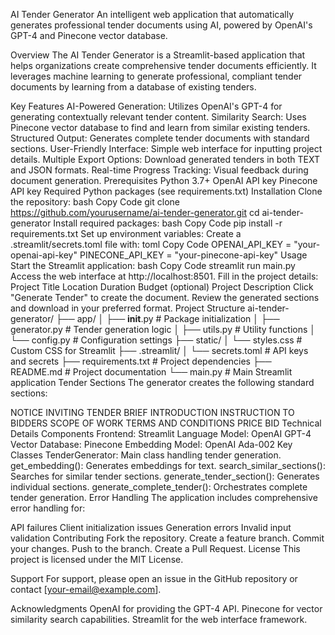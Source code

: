 AI Tender Generator
An intelligent web application that automatically generates professional tender documents using AI, powered by OpenAI's GPT-4 and Pinecone vector database.

Overview
The AI Tender Generator is a Streamlit-based application that helps organizations create comprehensive tender documents efficiently. It leverages machine learning to generate professional, compliant tender documents by learning from a database of existing tenders.

Key Features
AI-Powered Generation: Utilizes OpenAI's GPT-4 for generating contextually relevant tender content.
Similarity Search: Uses Pinecone vector database to find and learn from similar existing tenders.
Structured Output: Generates complete tender documents with standard sections.
User-Friendly Interface: Simple web interface for inputting project details.
Multiple Export Options: Download generated tenders in both TEXT and JSON formats.
Real-time Progress Tracking: Visual feedback during document generation.
Prerequisites
Python 3.7+
OpenAI API key
Pinecone API key
Required Python packages (see requirements.txt)
Installation
Clone the repository:
bash
Copy Code
git clone https://github.com/yourusername/ai-tender-generator.git
cd ai-tender-generator
Install required packages:
bash
Copy Code
pip install -r requirements.txt
Set up environment variables:
Create a .streamlit/secrets.toml file with:
toml
Copy Code
OPENAI_API_KEY = "your-openai-api-key"
PINECONE_API_KEY = "your-pinecone-api-key"
Usage
Start the Streamlit application:
bash
Copy Code
streamlit run main.py
Access the web interface at http://localhost:8501.
Fill in the project details:
Project Title
Location
Duration
Budget (optional)
Project Description
Click "Generate Tender" to create the document.
Review the generated sections and download in your preferred format.
Project Structure
ai-tender-generator/
├── app/
│   ├── __init__.py         # Package initialization
│   ├── generator.py        # Tender generation logic
│   ├── utils.py            # Utility functions
│   └── config.py           # Configuration settings
├── static/
│   └── styles.css          # Custom CSS for Streamlit
├── .streamlit/
│   └── secrets.toml        # API keys and secrets
├── requirements.txt        # Project dependencies
├── README.md               # Project documentation
└── main.py                 # Main Streamlit application
Tender Sections
The generator creates the following standard sections:

NOTICE INVITING TENDER
BRIEF INTRODUCTION
INSTRUCTION TO BIDDERS
SCOPE OF WORK
TERMS AND CONDITIONS
PRICE BID
Technical Details
Components
Frontend: Streamlit
Language Model: OpenAI GPT-4
Vector Database: Pinecone
Embedding Model: OpenAI Ada-002
Key Classes
TenderGenerator: Main class handling tender generation.
get_embedding(): Generates embeddings for text.
search_similar_sections(): Searches for similar tender sections.
generate_tender_section(): Generates individual sections.
generate_complete_tender(): Orchestrates complete tender generation.
Error Handling
The application includes comprehensive error handling for:

API failures
Client initialization issues
Generation errors
Invalid input validation
Contributing
Fork the repository.
Create a feature branch.
Commit your changes.
Push to the branch.
Create a Pull Request.
License
This project is licensed under the MIT License.

Support
For support, please open an issue in the GitHub repository or contact [your-email@example.com].

Acknowledgments
OpenAI for providing the GPT-4 API.
Pinecone for vector similarity search capabilities.
Streamlit for the web interface framework.
